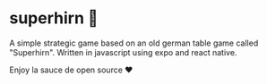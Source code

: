 # superhirn 🧠
A simple strategic game based on an old german table game called "Superhirn". Written in javascript using expo and react native.

Enjoy la sauce de open source ❤️
